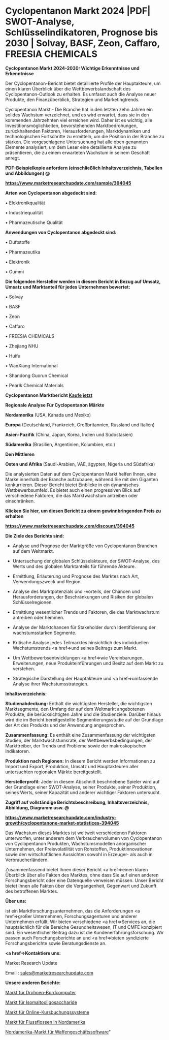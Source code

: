 # Cyclopentanon Markt 2024 |PDF| SWOT-Analyse, Schlüsselindikatoren, Prognose bis 2030 | Solvay, BASF, Zeon, Caffaro, FREESIA CHEMICALS

<strong>Cyclopentanon Markt 2024-2030: Wichtige Erkenntnisse und Erkenntnisse</strong>

Der Cyclopentanon-Bericht bietet detaillierte Profile der Hauptakteure, um einen klaren Überblick über die Wettbewerbslandschaft des Cyclopentanon-Outlook zu erhalten. Es umfasst auch die Analyse neuer Produkte, den Finanzüberblick, Strategien und Marketingtrends.

Cyclopentanon Markt - Die Branche hat in den letzten zehn Jahren ein solides Wachstum verzeichnet, und es wird erwartet, dass sie in den kommenden Jahrzehnten viel erreichen wird. Daher ist es wichtig, alle Investitionsmöglichkeiten, bevorstehenden Marktbedrohungen, zurückhaltenden Faktoren, Herausforderungen, Marktdynamiken und technologischen Fortschritte zu ermitteln, um die Position in der Branche zu stärken. Die vorgeschlagene Untersuchung hat alle oben genannten Elemente analysiert, um dem Leser eine detaillierte Analyse zu präsentieren, die zu einem erwarteten Wachstum in seinem Geschäft anregt.



<strong><b>PDF-Beispielkopie anfordern (einschließlich Inhaltsverzeichnis, Tabellen und Abbildungen) @ </b></strong>

<strong><a href=https://www.marketresearchupdate.com/sample/394045>

<strong>https://www.marketresearchupdate.com/sample/394045</u></a></strong></strong>



<strong>Arten von Cyclopentanon abgedeckt sind:</strong>

• Elektronikqualität

• Industriequalität

• Pharmazeutische Qualität



<strong>Anwendungen von Cyclopentanon abgedeckt sind:</strong>

• Duftstoffe

• Pharmazeutika

• Elektronik

• Gummi



<strong>Die folgenden Hersteller werden in diesem Bericht in Bezug auf Umsatz, Umsatz und Marktanteil für jedes Unternehmen bewertet:</strong>

• Solvay

• BASF

• Zeon

• Caffaro

• FREESIA CHEMICALS

• Zhejiang NHU

• Huifu

• WanXiang International

• Shandong Guorun Chemical

• Pearlk Chemical Materials



<strong>Cyclopentanon Marktbericht <a href=https://www.marketresearchupdate.com/buynow/394045>Kaufe jetzt</a></strong>



<strong>Regionale Analyse Für Cyclopentanon Märkte</strong>



<strong>Nordamerika</strong> (USA, Kanada und Mexiko)



<strong>Europa</strong> (Deutschland, Frankreich, Großbritannien, Russland und Italien)



<strong>Asien-Pazifik</strong> (China, Japan, Korea, Indien und Südostasien)



<strong>Südamerika</strong> (Brasilien, Argentinien, Kolumbien, etc.)



<strong>Den Mittleren</strong> 

<strong>Osten und Afrika</strong> (Saudi-Arabien, VAE, ägypten, Nigeria und Südafrika)

Die analysierten Daten auf dem Cyclopentanon Markt helfen Ihnen, eine Marke innerhalb der Branche aufzubauen, während Sie mit den Giganten konkurrieren. Dieser Bericht bietet Einblicke in ein dynamisches Wettbewerbsumfeld. Es bietet auch einen progressiven Blick auf verschiedene Faktoren, die das Marktwachstum antreiben oder einschränken.



<strong>Klicken Sie hier, um diesen Bericht zu einem gewinnbringenden Preis zu erhalten
</strong>

<strong><a href=https://www.marketresearchupdate.com/discount/394045>https://www.marketresearchupdate.com/discount/394045</b></u></strong></a>



<strong>Die Ziele des Berichts sind:</strong>

- Analyse und Prognose der Marktgröße von Cyclopentanon Branchen auf dem Weltmarkt.

- Untersuchung der globalen Schlüsselakteure, der SWOT-Analyse, des Werts und des globalen Marktanteils für führende Akteure.

- Ermittlung, Erläuterung und Prognose des Marktes nach Art, Verwendungszweck und Region.

- Analyse des Marktpotenzials und -vorteils, der Chancen und Herausforderungen, der Beschränkungen und Risiken der globalen Schlüsselregionen.

- Ermittlung wesentlicher Trends und Faktoren, die das Marktwachstum antreiben oder hemmen.

- Analyse der Marktchancen für Stakeholder durch Identifizierung der wachstumsstarken Segmente.

- Kritische Analyse jedes Teilmarktes hinsichtlich des individuellen Wachstumstrends <a href=>und</a> seines Beitrags zum Markt.

- Um Wettbewerbsentwicklungen <a href=>wie</a> Vereinbarungen, Erweiterungen, neue Produkteinführungen und Besitz auf dem Markt zu verstehen.

- Strategische Darstellung der Hauptakteure und <a href=>umfas</a>sende Analyse ihrer Wachstumsstrategien.



<strong>Inhaltsverzeichnis:</strong>



<strong>Studienabdeckung:</strong> Enthält die wichtigsten Hersteller, die wichtigsten Marktsegmente, den Umfang der auf dem Weltmarkt angebotenen Produkte, die berücksichtigten Jahre und die Studienziele. Darüber hinaus wird die im Bericht bereitgestellte Segmentierungsstudie auf der Grundlage der Art des Produkts und der Anwendung angesprochen.



<strong>Zusammenfassung:</strong> Es enthält eine Zusammenfassung der wichtigsten Studien, der Marktwachstumsrate, der Wettbewerbsbedingungen, der Markttreiber, der Trends und Probleme sowie der makroskopischen Indikatoren.



<strong>Produktion nach Regionen:</strong> In diesem Bericht werden Informationen zu Import und Export, Produktion, Umsatz und Hauptakteuren aller untersuchten regionalen Märkte bereitgestellt.



<strong>Herstellerprofil:</strong> Jeder in diesem Abschnitt beschriebene Spieler wird auf der Grundlage einer SWOT-Analyse, seiner Produkte, seiner Produktion, seines Werts, seiner Kapazität und anderer wichtiger Faktoren untersucht.



<strong><b>Zugriff auf vollständige Berichtsbeschreibung, Inhaltsverzeichnis, Abbildung, Diagramm usw. @ </b></strong>

<strong><a href=https://www.marketresearchupdate.com/industry-growth/cyclopentanone-market-statistices-394045>https://www.marketresearchupdate.com/industry-growth/cyclopentanone-market-statistices-394045</a></strong>

Das Wachstum dieses Marktes ist weltweit verschiedenen Faktoren unterworfen, unter anderem dem Verbrauchervolumen von Cyclopentanon von Cyclopentanon Produkten, Wachstumsmodellen anorganischer Unternehmen, der Preisvolatilität von Rohstoffen, Produktinnovationen sowie den wirtschaftlichen Aussichten sowohl in Erzeuger- als auch in Verbraucherländern.

Zusammenfassend bietet Ihnen dieser Bericht <a href=>einen</a> klaren Überblick über alle Fakten des Marktes, ohne dass Sie auf einen anderen Forschungsbericht oder eine Datenquelle verweisen müssen. Unser Bericht bietet Ihnen alle Fakten über die Vergangenheit, Gegenwart und Zukunft des betroffenen Marktes.



<strong>Über uns:</strong>

 ist ein Marktforschungsunternehmen, das die Anforderungen <a href=>großer</a> Unternehmen, Forschungsagenturen und anderer Unternehmen erfüllt. Wir bieten verschiedene <a href=>Services</a> an, die hauptsächlich für die Bereiche Gesundheitswesen, IT und CMFE konzipiert sind. Ein wesentlicher Beitrag dazu ist die Kundenerfahrungsforschung. Wir passen auch Forschungsberichte an und <a href=>bieten</a> syndizierte Forschungsberichte sowie Beratungsdienste an.



<strong><a href=>Kontaktiere uns:</a></strong>

Market Research Update

Email : sales@marketresearchupdate.com



<strong>Unsere anderen Berichte:</strong>

<a href=https://www.linkedin.com/pulse/drone-onboard-computer-market-2023-challenges>Markt für Drohnen-Bordcomputer</a>

<a href=https://www.linkedin.com/pulse/isomaltooligosaccharide-market-sizing-up-anticipating>Markt für Isomaltooligosaccharide</a>

<a href=https://www.linkedin.com/pulse/online-course-booking-system-market-size-emerging>Markt für Online-Kursbuchungssysteme</a>

<a href=https://www.linkedin.com/pulse/north-america-river-floats-market-trends-2023-updated>Markt für Flussflossen in Nordamerika</a>

<a href=https://www.linkedin.com/pulse/north-america-gun-shop-software-market-size2023-2030>Nordamerika-Markt für Waffengeschäftssoftware</a>"
